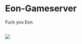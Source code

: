 # Eon-Gameserver
Fuck you Eon.<br><br>

<img src="https://github.com/hereswhisper/Eon-Gameserver/assets/123034075/c173e292-1e6c-4ee4-ad6a-0b8106d13ff0" />
